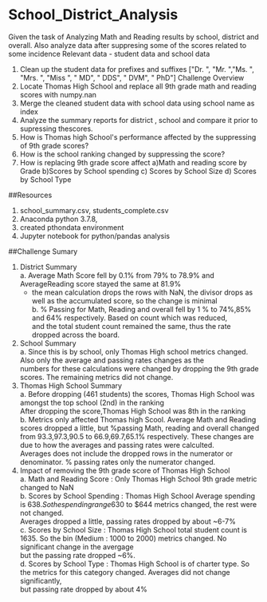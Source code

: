 # School_District_Analysis
Given the task of Analyzing Math and Reading results by school, district and overall. 
Also analyze data after suppresing some of the scores related to some incidence
Relevant data - student data and school data

1)  Clean up the student data for prefixes and suffixes 
    ["Dr. ", "Mr. ","Ms. ", "Mrs. ", "Miss ", " MD", " DDS", " DVM", " PhD"]
    Challenge Overview
2)  Locate Thomas High School and replace all 9th grade math and reading scores with 
    numpy.nan
3)  Merge the cleaned student data with school data using school name as index
4)  Analyze the summary reports for district , school and compare it prior to supressing thescores.
5)  How is Thomas high School's performance affected by the suppressing of 9th grade scores?
6)  How is the school ranking changed by suppressing the score?
7)  How is replacing 9th grade score affect a)Math and reading score by Grade b)Scores by School spending
    c) Scores by School Size d) Scores by School Type

##Resources
1.  school_summary.csv, students_complete.csv
2.  Anaconda python 3.7.8, 
3.  created pthondata environment
4.  Jupyter notebook for python/pandas analysis

##Challenge Sumary
1.  District Summary  
    a. Average Math Score fell by 0.1% from 79% to 78.9% and AverageReading score stayed the same at 81.9%  
       - the mean calculation drops the rows with NaN, the divisor drops as well as the accumulated score, so the change is minimal  
    b. % Passing for Math, Reading and overall fell by 1 % to 74%,85% and 64% respectively. Based on count which was reduced,   
       and the total student count remained the same, thus the rate dropped across the board.  
2. School Summary  
    a. Since this is by school, only Thomas High school metrics changed. Also only the average and passing rates changes as the   
       numbers for these calculations were changed by dropping the 9th grade scores. The remaining metrics did not change.  
3. Thomas High School Summary  
    a. Before dropping (461 students) the scores, Thomas High School was amongst the top school (2nd) in the ranking  
       After dropping the score,Thomas High School was 8th in the ranking   
    b. Metrics only affected Thomas high Scool. Average Math and Reading scores dropped a little, but %passing Math, reading and overall changed  
       from 93.3,97.3,90.5 to 66.9,69.7,65.1% respectively. These changes are due to how the averages and passing rates were calculted.   
       Averages does not include the dropped rows in the numerator or denominator. % passing rates only the numerator changed.  
4. Impact of removing the 9th grade score of Thomas High School  
   a. Math and Reading Score : Only Thomas High School 9th grade metric changed to NaN  
   b. Scores by School Spending : Thomas High School Average spending is $638. So the spending range$630 to $644 metrics changed, the rest were not changed.  
      Averages dropped a little, passing rates dropped by about ~6-7%  
   c. Scores by School Size : Thomas High School total student count is 1635. So the bin (Medium : 1000 to 2000) metrics changed. No significant change in the avergage  
      but the passing rate dropped ~6%.  
   d. Scores by School Type : Thomas High School is of charter type. So the metrics for this category changed. Averages did not change significantly,   
      but passing rate dropped by about 4%  

